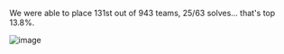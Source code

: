 We were able to place 131st out of 943 teams, 25/63 solves... that's top 13.8%.

![image](https://github.com/LazyTitan33/CTF-Writeups/assets/80063008/1b53d10f-b01b-40fb-bb1f-919529662517)
